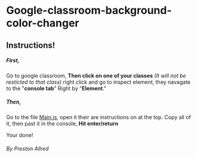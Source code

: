 # Google-classroom-background-color-changer
## Instructions!
##### First,
Go to google classroom,
**Then click on one of your classes** *(It will not be resticted to that class)*
right click and go to inspect element,
they navagate to the "**console tab**" Right by "**Element**."

##### Then,
Go to the file [Main.js](main.js), open it their are instructions on at the top.
Copy all of it,
then past it in the console,
**Hit enter/return**

Your done!

###### By Preston Allred
